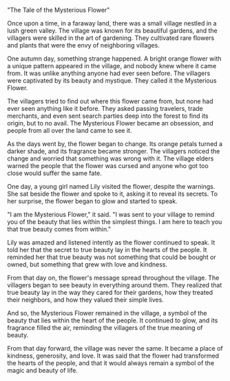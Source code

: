 "The Tale of the Mysterious Flower"

Once upon a time, in a faraway land, there was a small village nestled in a lush green valley. The village was known for its beautiful gardens, and the villagers were skilled in the art of gardening. They cultivated rare flowers and plants that were the envy of neighboring villages.

One autumn day, something strange happened. A bright orange flower with a unique pattern appeared in the village, and nobody knew where it came from. It was unlike anything anyone had ever seen before. The villagers were captivated by its beauty and mystique. They called it the Mysterious Flower.

The villagers tried to find out where this flower came from, but none had ever seen anything like it before. They asked passing travelers, trade merchants, and even sent search parties deep into the forest to find its origin, but to no avail. The Mysterious Flower became an obsession, and people from all over the land came to see it.

As the days went by, the flower began to change. Its orange petals turned a darker shade, and its fragrance became stronger. The villagers noticed the change and worried that something was wrong with it. The village elders warned the people that the flower was cursed and anyone who got too close would suffer the same fate.

One day, a young girl named Lily visited the flower, despite the warnings. She sat beside the flower and spoke to it, asking it to reveal its secrets. To her surprise, the flower began to glow and started to speak.

"I am the Mysterious Flower," it said. "I was sent to your village to remind you of the beauty that lies within the simplest things. I am here to teach you that true beauty comes from within."

Lily was amazed and listened intently as the flower continued to speak. It told her that the secret to true beauty lay in the hearts of the people. It reminded her that true beauty was not something that could be bought or owned, but something that grew with love and kindness.

From that day on, the flower's message spread throughout the village. The villagers began to see beauty in everything around them. They realized that true beauty lay in the way they cared for their gardens, how they treated their neighbors, and how they valued their simple lives.

And so, the Mysterious Flower remained in the village, a symbol of the beauty that lies within the heart of the people. It continued to glow, and its fragrance filled the air, reminding the villagers of the true meaning of beauty.

From that day forward, the village was never the same. It became a place of kindness, generosity, and love. It was said that the flower had transformed the hearts of the people, and that it would always remain a symbol of the magic and beauty of life.